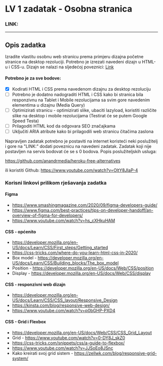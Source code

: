 # LV 1 zadatak - Osobna stranica

### LINK: 

<hr />

## Opis zadatka

Izradite vlastitu osobnu web stranicu prema primjeru dizajna početne stranice na desktop rezoluciji. Potrebno je izrezati navedeni dizajn u HTML-u i CSS-u. Dizajn se nalazi na sljedećoj poveznici: [Link](https://www.figma.com/file/eAv1yU9fOTmlzZgpa3PKLv/Personal-portfolio-website-(Community)?node-id=0%3A1&t=ctrhGeQpF9UzoE0l-1)

#### Potrebno je za sve bodove:

- [x] Kodirati HTML i CSS prema navedenom dizajnu za desktop rezoluciju
- [ ]  Potrebno je dodatno nadograditi HTML i CSS kako bi stranica bila responzivnu na Tablet i Mobile rezolucijama sa svim gore navedenim elementima u dizajnu (Media Query)
- [ ] Optimizirati stranicu - optimizirati slike, ubaciti lazyload, koristiti različite slike na desktop i mobile rezolucijama (Testirat će se putem Google Speed Testa)
- [ ] Prilagoditi HTML kod da odgovara SEO značajkama
- [ ] Uključiti ARIA atribute kako bi prilagodili web stranicu čitačima zaslona

Napravljen zadatak potrebno je postaviti na internet koristeći neki poslužitelj i gore na "LINK:" dodati poveznicu na navedeni zadatak. Zadatak koji nije postavljen na servis bodovat će se s 0 bodova. Popis poslužiteljskih usluga:

https://github.com/anandrmedia/heroku-free-alternatives

ili koristiti Github: https://www.youtube.com/watch?v=OltY8JIaP-4

### Korisni linkovi prilikom rješavanja zadatka

#### Figma

- https://www.smashingmagazine.com/2020/09/figma-developers-guide/
- https://www.figma.com/best-practices/tips-on-developer-handoff/an-overview-of-figma-for-developers/
- https://www.youtube.com/watch?v=hs_cXHkuHAM

#### CSS - općenito
- https://developer.mozilla.org/en-US/docs/Learn/CSS/First_steps/Getting_started
- https://css-tricks.com/where-do-you-learn-html-css-in-2020/
- Box model - https://developer.mozilla.org/en-US/docs/Learn/CSS/Building_blocks/The_box_model
- Position - https://developer.mozilla.org/en-US/docs/Web/CSS/position
- Display - https://developer.mozilla.org/en-US/docs/Web/CSS/display

#### CSS - responzivni web dizajn
- https://developer.mozilla.org/en-US/docs/Learn/CSS/CSS_layout/Responsive_Design
- https://kinsta.com/blog/responsive-web-design/
- https://www.youtube.com/watch?v=p0bGHP-PXD4

#### CSS - Grid i Flexbox
- https://developer.mozilla.org/en-US/docs/Web/CSS/CSS_Grid_Layout
- Grid - https://www.youtube.com/watch?v=0-DY8J_skZ0
- https://css-tricks.com/snippets/css/a-guide-to-flexbox/
- https://www.youtube.com/watch?v=JJSoEo8JSnc
- Kako kreirati svoj grid sistem - https://zellwk.com/blog/responsive-grid-system/
